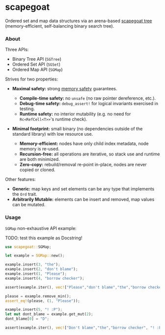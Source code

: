 # scapegoat

Ordered set and map data structures via an arena-based [scapegoat tree](https://people.csail.mit.edu/rivest/pubs/GR93.pdf) (memory-efficient, self-balancing binary search tree).

### About

Three APIs:

* Binary Tree API (`SGTree`)
* Ordered Set API (`SGSet`)
* Ordered Map API (`SGMap`)

Strives for two properties:

* **Maximal safety:** strong [memory safety](https://tiemoko.com/blog/blue-team-rust/) guarantees.
    * **Compile-time safety:** no `unsafe` (no raw pointer dereference, etc.).
    * **Debug-time safety:** `debug_assert!` for logical invariants exercised in testing.
    * **Runtime safety:** no interior mutability (e.g. no need for `Rc<RefCell<T>>`'s runtime check).

* **Minimal footprint:** small binary (no dependencies outside of the standard library) with low resource use.
    * **Memory-efficient:** nodes have only child index metadata, node memory is re-used.
    * **Recursion-free:** all operations are iterative, so stack use and runtime are both minimized.
    * **Zero-copy:** rebuild/removal re-point in-place, nodes are never copied or cloned.

Other features:

* **Generic:** map keys and set elements can be any type that implements the `Ord` trait.
* **Arbitrarily Mutable:** elements can be insert and removed, map values can be mutated.

### Usage

`SGMap` non-exhaustive API example:

TODO: test this example as Docstring!

```rust
use scapegoat::SGMap;

let example = SGMap::new();

example.insert(3, "the");
example.insert(2, "don't blame");
example.insert(1, "Please");
example.insert(4, "borrow checker");

assert(example.iter(), vec!["Please","don't blame","the","borrow checker"]);

please = example.remove_min();
assert_eq!(please, (1, "Please"));

example.insert(5, "! :P");
let mut dont_blame = example.get_mut(2);
dont_blame[0] = "D";

assert(example.iter(), vec!["Don't blame","the","borrow checker", "! :P"]);
```
